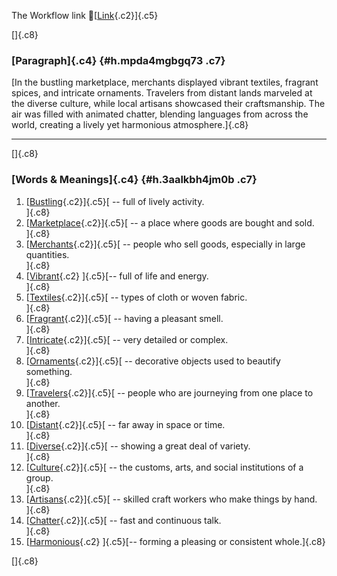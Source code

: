 The Workflow link
👏[[Link](https://www.google.com/url?q=http://www.google.com&sa=D&source=editors&ust=1757806762499951&usg=AOvVaw0MJSbHmBurDog0-euEzsza){.c2}]{.c5}

[]{.c8}

### [Paragraph]{.c4} {#h.mpda4mgbgq73 .c7}

[In the bustling marketplace, merchants displayed vibrant textiles,
fragrant spices, and intricate ornaments. Travelers from distant lands
marveled at the diverse culture, while local artisans showcased their
craftsmanship. The air was filled with animated chatter, blending
languages from across the world, creating a lively yet harmonious
atmosphere.]{.c8}

------------------------------------------------------------------------

[]{.c8}

### [Words & Meanings]{.c4} {#h.3aalkbh4jm0b .c7}

1.  [[Bustling](https://www.google.com/url?q=http://www.google.com&sa=D&source=editors&ust=1757806762500580&usg=AOvVaw1MNRJPsfQUMiCHGDw8qAjZ){.c2}]{.c5}[ --
    full of lively activity.\
    ]{.c8}
2.  [[Marketplace](https://www.google.com/url?q=http://www.google.com&sa=D&source=editors&ust=1757806762500702&usg=AOvVaw1xRv5qBl9xiFvgX6xCBEI7){.c2}]{.c5}[ --
    a place where goods are bought and sold.\
    ]{.c8}
3.  [[Merchants](https://www.google.com/url?q=http://www.google.com&sa=D&source=editors&ust=1757806762500827&usg=AOvVaw2QwfTG1oL2NDtQQshcgxso){.c2}]{.c5}[ --
    people who sell goods, especially in large quantities.\
    ]{.c8}
4.  [[Vibrant](https://www.google.com/url?q=http://www.google.com&sa=D&source=editors&ust=1757806762500961&usg=AOvVaw1qzO6Oct-s6c1AXEO-h5A-){.c2}
    ]{.c5}[-- full of life and energy.\
    ]{.c8}
5.  [[Textiles](https://www.google.com/url?q=http://www.google.com&sa=D&source=editors&ust=1757806762501076&usg=AOvVaw3TrDOGGUSrjYHiZ-neXPEv){.c2}]{.c5}[ --
    types of cloth or woven fabric.\
    ]{.c8}
6.  [[Fragrant](https://www.google.com/url?q=http://www.google.com&sa=D&source=editors&ust=1757806762501180&usg=AOvVaw3KB67NooXz8Z6CqESArsg-){.c2}]{.c5}[ --
    having a pleasant smell.\
    ]{.c8}
7.  [[Intricate](https://www.google.com/url?q=http://www.google.com&sa=D&source=editors&ust=1757806762501279&usg=AOvVaw03QiYLMkWoHV1CLLSpRvWq){.c2}]{.c5}[ --
    very detailed or complex.\
    ]{.c8}
8.  [[Ornaments](https://www.google.com/url?q=http://www.google.com&sa=D&source=editors&ust=1757806762501376&usg=AOvVaw2XfvTN4iv1A8xlC7h56rRf){.c2}]{.c5}[ --
    decorative objects used to beautify something.\
    ]{.c8}
9.  [[Travelers](https://www.google.com/url?q=http://www.google.com&sa=D&source=editors&ust=1757806762501503&usg=AOvVaw21lCpdnDIGynoHbgv-AE9i){.c2}]{.c5}[ --
    people who are journeying from one place to another.\
    ]{.c8}
10. [[Distant](https://www.google.com/url?q=http://www.google.com&sa=D&source=editors&ust=1757806762501624&usg=AOvVaw2BNBsiwT0YpWzfjvPLQ5bg){.c2}]{.c5}[ --
    far away in space or time.\
    ]{.c8}
11. [[Diverse](https://www.google.com/url?q=http://www.google.com&sa=D&source=editors&ust=1757806762501723&usg=AOvVaw3LqPcKHrPLJ22RN_cS_eRE){.c2}]{.c5}[ --
    showing a great deal of variety.\
    ]{.c8}
12. [[Culture](https://www.google.com/url?q=http://www.google.com&sa=D&source=editors&ust=1757806762501823&usg=AOvVaw2orSKYCSG0EXaPHohLqkJq){.c2}]{.c5}[ --
    the customs, arts, and social institutions of a group.\
    ]{.c8}
13. [[Artisans](https://www.google.com/url?q=http://www.google.com&sa=D&source=editors&ust=1757806762501944&usg=AOvVaw3Y4ecMMHvCe0UaZyD-SMqX){.c2}]{.c5}[ --
    skilled craft workers who make things by hand.\
    ]{.c8}
14. [[Chatter](https://www.google.com/url?q=http://www.google.com&sa=D&source=editors&ust=1757806762502071&usg=AOvVaw0EdBnpyOAW02xay8HC9F78){.c2}]{.c5}[ --
    fast and continuous talk.\
    ]{.c8}
15. [[Harmonious](https://www.google.com/url?q=http://www.google.com&sa=D&source=editors&ust=1757806762502172&usg=AOvVaw33cJ_tI365fvR_kCdcWazV){.c2}
    ]{.c5}[-- forming a pleasing or consistent whole.]{.c8}

[]{.c8}
